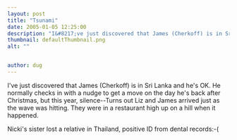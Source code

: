 ```yaml
---
layout: post
title: "Tsunami"
date: 2005-01-05 12:25:00
description: "I&#8217;ve just discovered that James (Cherkoff) is in Sri Lanka and he&#8217;s OK. He normally checks in with a nudge to get a move on the day he&#8217;s back after Christmas, but this year, silence&#8212;Turns out Liz and James arrived&#8230;"
thumbnail: defaultThumbnail.png
alt: ""


author: dug
---
```


<p>I've just discovered that James (Cherkoff) is in Sri Lanka and he's <span class="caps">OK.</span> He normally checks in with a nudge to get a move on the day he's back after Christmas, but this year, silence--Turns out Liz and James arrived just as the wave was hitting. They were in a restaurant high up on a hill when it happened. </p>

<p>Nicki's sister lost a relative in Thailand, positive ID from dental records:-(</p>
